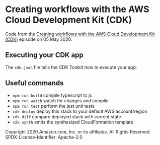 # Creating workflows with the AWS Cloud Development Kit (CDK)

Code from the [Creating workflows with the AWS Cloud Development Kit (CDK)][cdk] episode on 05 May 2020.

## Executing your CDK app

The `cdk.json` file tells the CDK Toolkit how to execute your app.

## Useful commands

 * `npm run build`   compile typescript to js
 * `npm run watch`   watch for changes and compile
 * `npm run test`    perform the jest unit tests
 * `cdk deploy`      deploy this stack to your default AWS account/region
 * `cdk diff`        compare deployed stack with current state
 * `cdk synth`       emits the synthesized CloudFormation template

Copyright 2020 Amazon.com, Inc. or its affiliates. All Rights Reserved.
SPDX-License-Identifier: Apache-2.0

[cdk]: https://youtu.be/T9iehMn5xHw
